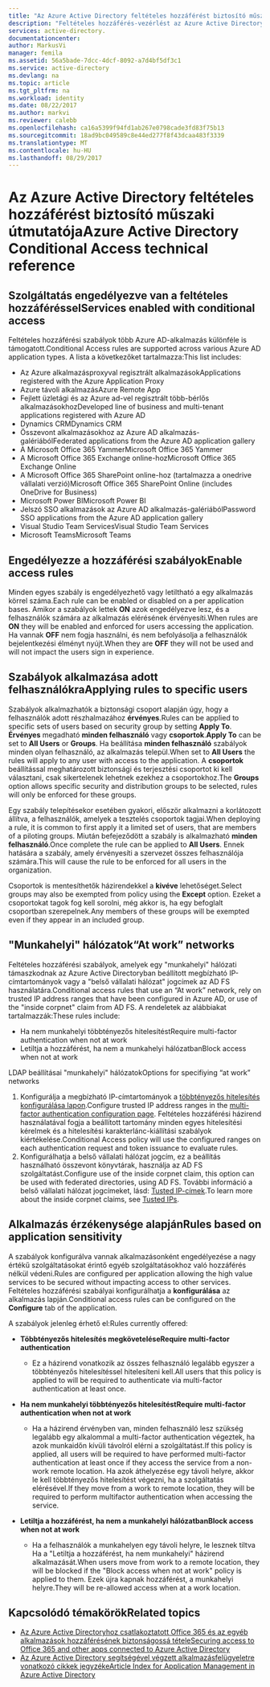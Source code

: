 ```yaml
---
title: "Az Azure Active Directory feltételes hozzáférést biztosító műszaki útmutatója |} Microsoft Docs"
description: "Feltételes hozzáférés-vezérlést az Azure Active Directory ellenőrzi a megadott feltételek, ha a felhasználó hitelesítése és az alkalmazáshoz való hozzáférés előtt válasszon. Ha ezek a feltételek teljesülnek, a felhasználó hitelesítése és hozzáférni az alkalmazáshoz engedélyezett."
services: active-directory.
documentationcenter: 
author: MarkusVi
manager: femila
ms.assetid: 56a5bade-7dcc-4dcf-8092-a7d4bf5df3c1
ms.service: active-directory
ms.devlang: na
ms.topic: article
ms.tgt_pltfrm: na
ms.workload: identity
ms.date: 08/22/2017
ms.author: markvi
ms.reviewer: calebb
ms.openlocfilehash: ca16a5399f94fd1ab267e0798cade3fd83f75b13
ms.sourcegitcommit: 18ad9bc049589c8e44ed277f8f43dcaa483f3339
ms.translationtype: MT
ms.contentlocale: hu-HU
ms.lasthandoff: 08/29/2017
---
```

# <a name="azure-active-directory-conditional-access-technical-reference"></a><span data-ttu-id="882ca-104">Az Azure Active Directory feltételes hozzáférést biztosító műszaki útmutatója</span><span class="sxs-lookup"><span data-stu-id="882ca-104">Azure Active Directory Conditional Access technical reference</span></span>

## <a name="services-enabled-with-conditional-access"></a><span data-ttu-id="882ca-105">Szolgáltatás engedélyezve van a feltételes hozzáféréssel</span><span class="sxs-lookup"><span data-stu-id="882ca-105">Services enabled with conditional access</span></span>

<span data-ttu-id="882ca-106">Feltételes hozzáférési szabályok több Azure AD-alkalmazás különféle is támogatott.</span><span class="sxs-lookup"><span data-stu-id="882ca-106">Conditional Access rules are supported across various Azure AD application types.</span></span> <span data-ttu-id="882ca-107">A lista a következőket tartalmazza:</span><span class="sxs-lookup"><span data-stu-id="882ca-107">This list includes:</span></span>


* <span data-ttu-id="882ca-108">Az Azure alkalmazásproxyval regisztrált alkalmazások</span><span class="sxs-lookup"><span data-stu-id="882ca-108">Applications registered with the Azure Application Proxy</span></span>
* <span data-ttu-id="882ca-109">Azure távoli alkalmazás</span><span class="sxs-lookup"><span data-stu-id="882ca-109">Azure Remote App</span></span>
* <span data-ttu-id="882ca-110">Fejlett üzletági és az Azure ad-vel regisztrált több-bérlős alkalmazásokhoz</span><span class="sxs-lookup"><span data-stu-id="882ca-110">Developed line of business and multi-tenant applications registered with Azure AD</span></span>
* <span data-ttu-id="882ca-111">Dynamics CRM</span><span class="sxs-lookup"><span data-stu-id="882ca-111">Dynamics CRM</span></span>
* <span data-ttu-id="882ca-112">Összevont alkalmazásokhoz az Azure AD alkalmazás-galériából</span><span class="sxs-lookup"><span data-stu-id="882ca-112">Federated applications from the Azure AD application gallery</span></span>
* <span data-ttu-id="882ca-113">A Microsoft Office 365 Yammer</span><span class="sxs-lookup"><span data-stu-id="882ca-113">Microsoft Office 365 Yammer</span></span>
* <span data-ttu-id="882ca-114">A Microsoft Office 365 Exchange online-hoz</span><span class="sxs-lookup"><span data-stu-id="882ca-114">Microsoft Office 365 Exchange Online</span></span>
* <span data-ttu-id="882ca-115">A Microsoft Office 365 SharePoint online-hoz (tartalmazza a onedrive vállalati verzió)</span><span class="sxs-lookup"><span data-stu-id="882ca-115">Microsoft Office 365 SharePoint Online (includes OneDrive for Business)</span></span>
* <span data-ttu-id="882ca-116">Microsoft Power BI</span><span class="sxs-lookup"><span data-stu-id="882ca-116">Microsoft Power BI</span></span> 
* <span data-ttu-id="882ca-117">Jelszó SSO alkalmazások az Azure AD alkalmazás-galériából</span><span class="sxs-lookup"><span data-stu-id="882ca-117">Password SSO applications from the Azure AD application gallery</span></span>
* <span data-ttu-id="882ca-118">Visual Studio Team Services</span><span class="sxs-lookup"><span data-stu-id="882ca-118">Visual Studio Team Services</span></span>
* <span data-ttu-id="882ca-119">Microsoft Teams</span><span class="sxs-lookup"><span data-stu-id="882ca-119">Microsoft Teams</span></span>









## <a name="enable-access-rules"></a><span data-ttu-id="882ca-120">Engedélyezze a hozzáférési szabályok</span><span class="sxs-lookup"><span data-stu-id="882ca-120">Enable access rules</span></span>
<span data-ttu-id="882ca-121">Minden egyes szabály is engedélyezhető vagy letiltható a egy alkalmazás körrel száma.</span><span class="sxs-lookup"><span data-stu-id="882ca-121">Each rule can be enabled or disabled on a per application bases.</span></span> <span data-ttu-id="882ca-122">Amikor a szabályok lettek **ON** azok engedélyezve lesz, és a felhasználók számára az alkalmazás elérésének érvényesíti.</span><span class="sxs-lookup"><span data-stu-id="882ca-122">When rules are **ON** they will be enabled and enforced for users accessing the application.</span></span> <span data-ttu-id="882ca-123">Ha vannak **OFF** nem fogja használni, és nem befolyásolja a felhasználók bejelentkezési élményt nyújt.</span><span class="sxs-lookup"><span data-stu-id="882ca-123">When they are **OFF** they will not be used and will not impact the users sign in experience.</span></span>

## <a name="applying-rules-to-specific-users"></a><span data-ttu-id="882ca-124">Szabályok alkalmazása adott felhasználókra</span><span class="sxs-lookup"><span data-stu-id="882ca-124">Applying rules to specific users</span></span>
<span data-ttu-id="882ca-125">Szabályok alkalmazhatók a biztonsági csoport alapján úgy, hogy a felhasználók adott részhalmazához **érvényes**.</span><span class="sxs-lookup"><span data-stu-id="882ca-125">Rules can be applied to specific sets of users based on security group by setting **Apply To**.</span></span> <span data-ttu-id="882ca-126">**Érvényes** megadható **minden felhasználó** vagy **csoportok**.</span><span class="sxs-lookup"><span data-stu-id="882ca-126">**Apply To** can be set to **All Users** or **Groups**.</span></span> <span data-ttu-id="882ca-127">Ha beállítása **minden felhasználó** szabályok minden olyan felhasználó, az alkalmazás települ.</span><span class="sxs-lookup"><span data-stu-id="882ca-127">When set to **All Users** the rules will apply to any user with access to the application.</span></span> <span data-ttu-id="882ca-128">A **csoportok** beállítással meghatározott biztonsági és terjesztési csoportot ki kell választani, csak sikertelenek lehetnek ezekhez a csoportokhoz.</span><span class="sxs-lookup"><span data-stu-id="882ca-128">The **Groups** option allows specific security and distribution groups to be selected, rules will only be enforced for these groups.</span></span>

<span data-ttu-id="882ca-129">Egy szabály telepítésekor esetében gyakori, először alkalmazni a korlátozott állítva, a felhasználók, amelyek a tesztelés csoportok tagjai.</span><span class="sxs-lookup"><span data-stu-id="882ca-129">When deploying a rule,  it is common to first apply it a limited set of users, that are members of a piloting groups.</span></span> <span data-ttu-id="882ca-130">Miután befejeződött a szabály is alkalmazható **minden felhasználó**.</span><span class="sxs-lookup"><span data-stu-id="882ca-130">Once complete the rule can be applied to **All Users**.</span></span> <span data-ttu-id="882ca-131">Ennek hatására a szabály, amely érvényesíti a szervezet összes felhasználója számára.</span><span class="sxs-lookup"><span data-stu-id="882ca-131">This will cause the rule to be enforced for all users in the organization.</span></span>

<span data-ttu-id="882ca-132">Csoportok is mentesíthetők házirendekkel a **kivéve** lehetőséget.</span><span class="sxs-lookup"><span data-stu-id="882ca-132">Select groups may also be exempted from policy using the **Except** option.</span></span> <span data-ttu-id="882ca-133">Ezeket a csoportokat tagok fog kell sorolni, még akkor is, ha egy befoglalt csoportban szerepelnek.</span><span class="sxs-lookup"><span data-stu-id="882ca-133">Any members of these groups will be exempted even if they appear in an included group.</span></span>

## <a name="at-work-networks"></a><span data-ttu-id="882ca-134">"Munkahelyi" hálózatok</span><span class="sxs-lookup"><span data-stu-id="882ca-134">“At work” networks</span></span>
<span data-ttu-id="882ca-135">Feltételes hozzáférési szabályok, amelyek egy "munkahelyi" hálózati támaszkodnak az Azure Active Directoryban beállított megbízható IP-címtartományok vagy a "belső vállalati hálózat" jogcímek az AD FS használatára.</span><span class="sxs-lookup"><span data-stu-id="882ca-135">Conditional access rules that use an “At work” network, rely on trusted IP address ranges that have been configured in Azure AD, or use of the "inside corpnet" claim from AD FS.</span></span> <span data-ttu-id="882ca-136">A rendeletek az alábbiakat tartalmazzák:</span><span class="sxs-lookup"><span data-stu-id="882ca-136">These rules include:</span></span>

* <span data-ttu-id="882ca-137">Ha nem munkahelyi többtényezős hitelesítést</span><span class="sxs-lookup"><span data-stu-id="882ca-137">Require multi-factor authentication when not at work</span></span>
* <span data-ttu-id="882ca-138">Letiltja a hozzáférést, ha nem a munkahelyi hálózatban</span><span class="sxs-lookup"><span data-stu-id="882ca-138">Block access when not at work</span></span>

<span data-ttu-id="882ca-139">LDAP beállításai "munkahelyi" hálózatok</span><span class="sxs-lookup"><span data-stu-id="882ca-139">Options for specifiying “at work” networks</span></span>

1. <span data-ttu-id="882ca-140">Konfigurálja a megbízható IP-címtartományok a [többtényezős hitelesítés konfigurálása lapon](../multi-factor-authentication/multi-factor-authentication-whats-next.md).</span><span class="sxs-lookup"><span data-stu-id="882ca-140">Configure trusted IP address ranges in the [multi-factor authentication configuration page](../multi-factor-authentication/multi-factor-authentication-whats-next.md).</span></span> <span data-ttu-id="882ca-141">Feltételes hozzáférési házirend használatával fogja a beállított tartomány minden egyes hitelesítési kérelmek és a hitelesítési karakterlánc-kiállítási szabályok kiértékelése.</span><span class="sxs-lookup"><span data-stu-id="882ca-141">Conditional Access policy will use the configured ranges on each authentication request and token issuance to evaluate rules.</span></span> 
2. <span data-ttu-id="882ca-142">Konfigurálhatja a belső vállalati hálózat jogcím, ez a beállítás használható összevont könyvtárak, használja az AD FS szolgáltatást.</span><span class="sxs-lookup"><span data-stu-id="882ca-142">Configure use of the inside corpnet claim, this option can be used with federated directories, using AD FS.</span></span> <span data-ttu-id="882ca-143">További információ a belső vállalati hálózat jogcímeket, lásd: [Tusted IP-címek](../multi-factor-authentication/multi-factor-authentication-whats-next.md#trusted-ips).</span><span class="sxs-lookup"><span data-stu-id="882ca-143">To learn more about the inside corpnet claims, see [Tusted IPs](../multi-factor-authentication/multi-factor-authentication-whats-next.md#trusted-ips).</span></span>


## <a name="rules-based-on-application-sensitivity"></a><span data-ttu-id="882ca-144">Alkalmazás érzékenysége alapján</span><span class="sxs-lookup"><span data-stu-id="882ca-144">Rules based on application sensitivity</span></span>
<span data-ttu-id="882ca-145">A szabályok konfigurálva vannak alkalmazásonként engedélyezése a nagy értékű szolgáltatásokat érintő egyéb szolgáltatásokhoz való hozzáférés nélkül védeni.</span><span class="sxs-lookup"><span data-stu-id="882ca-145">Rules are configured per application allowing the high value services to be secured without impacting access to other services.</span></span> <span data-ttu-id="882ca-146">Feltételes hozzáférési szabályai konfigurálhatja a **konfigurálása** az alkalmazás lapján.</span><span class="sxs-lookup"><span data-stu-id="882ca-146">Conditional access rules can be configured on the  **Configure** tab of the application.</span></span> 

<span data-ttu-id="882ca-147">A szabályok jelenleg érhető el:</span><span class="sxs-lookup"><span data-stu-id="882ca-147">Rules currently offered:</span></span>

* <span data-ttu-id="882ca-148">**Többtényezős hitelesítés megkövetelése**</span><span class="sxs-lookup"><span data-stu-id="882ca-148">**Require multi-factor authentication**</span></span>
  
  * <span data-ttu-id="882ca-149">Ez a házirend vonatkozik az összes felhasználó legalább egyszer a többtényezős hitelesítéssel hitelesíteni kell.</span><span class="sxs-lookup"><span data-stu-id="882ca-149">All users that this policy is applied to will be required to authenticate via multi-factor authentication at least once.</span></span>
* <span data-ttu-id="882ca-150">**Ha nem munkahelyi többtényezős hitelesítést**</span><span class="sxs-lookup"><span data-stu-id="882ca-150">**Require multi-factor authentication when not at work**</span></span>
  
  * <span data-ttu-id="882ca-151">Ha a házirend érvényben van, minden felhasználó lesz szükség legalább egy alkalommal a multi-factor authentication végeztek, ha azok munkaidőn kívüli távolról elérni a szolgáltatást.</span><span class="sxs-lookup"><span data-stu-id="882ca-151">If this policy is applied, all users will be required to have performed multi-factor authentication at least once if they access the service from a non-work remote location.</span></span> <span data-ttu-id="882ca-152">Ha azok áthelyezése egy távoli helyre, akkor le kell többtényezős hitelesítést végezni, ha a szolgáltatás elérésével.</span><span class="sxs-lookup"><span data-stu-id="882ca-152">If they move from a work to remote location, they will be required to perform multifactor authentication when accessing the service.</span></span>
* <span data-ttu-id="882ca-153">**Letiltja a hozzáférést, ha nem a munkahelyi hálózatban**</span><span class="sxs-lookup"><span data-stu-id="882ca-153">**Block access when not at work**</span></span> 
  
  * <span data-ttu-id="882ca-154">Ha a felhasználók a munkahelyen egy távoli helyre, le lesznek tiltva Ha a "Letiltja a hozzáférést, ha nem munkahelyi" házirend alkalmazását.</span><span class="sxs-lookup"><span data-stu-id="882ca-154">When users move from work to a remote location, they will be blocked if the "Block access when not at work" policy is applied to them.</span></span>  <span data-ttu-id="882ca-155">Ezek újra kapnak hozzáférést, a munkahelyi helyre.</span><span class="sxs-lookup"><span data-stu-id="882ca-155">They will be re-allowed access when at a work location.</span></span>

## <a name="related-topics"></a><span data-ttu-id="882ca-156">Kapcsolódó témakörök</span><span class="sxs-lookup"><span data-stu-id="882ca-156">Related topics</span></span>
* [<span data-ttu-id="882ca-157">Az Azure Active Directoryhoz csatlakoztatott Office 365 és az egyéb alkalmazások hozzáférésének biztonságossá tétele</span><span class="sxs-lookup"><span data-stu-id="882ca-157">Securing access to Office 365 and other apps connected to Azure Active Directory</span></span>](active-directory-conditional-access.md)
* [<span data-ttu-id="882ca-158">Az Azure Active Directory segítségével végzett alkalmazásfelügyeletre vonatkozó cikkek jegyzéke</span><span class="sxs-lookup"><span data-stu-id="882ca-158">Article Index for Application Management in Azure Active Directory</span></span>](active-directory-apps-index.md)

